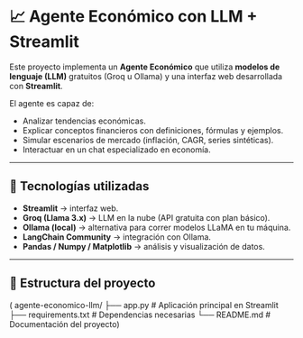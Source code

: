 # 📈 Agente Económico con LLM + Streamlit

Este proyecto implementa un **Agente Económico** que utiliza **modelos de lenguaje (LLM)** gratuitos (Groq u Ollama) y una interfaz web desarrollada con **Streamlit**.  

El agente es capaz de:
- Analizar tendencias económicas.
- Explicar conceptos financieros con definiciones, fórmulas y ejemplos.
- Simular escenarios de mercado (inflación, CAGR, series sintéticas).
- Interactuar en un chat especializado en economía.

---

## 🚀 Tecnologías utilizadas
- **Streamlit** → interfaz web.
- **Groq (Llama 3.x)** → LLM en la nube (API gratuita con plan básico).
- **Ollama (local)** → alternativa para correr modelos LLaMA en tu máquina.
- **LangChain Community** → integración con Ollama.
- **Pandas / Numpy / Matplotlib** → análisis y visualización de datos.

---

## 📂 Estructura del proyecto
(
agente-economico-llm/
├── app.py             # Aplicación principal en Streamlit
├── requirements.txt   # Dependencias necesarias
└── README.md          # Documentación del proyecto)
